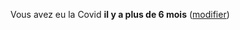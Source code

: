 Vous avez eu la Covid **il y a plus de 6 mois** <span class="modifier">(<a href="#historique">modifier</a>)</span>
